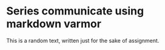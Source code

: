 # Series communicate using markdown varmor

This is a random text, written just for the sake of assignment.
